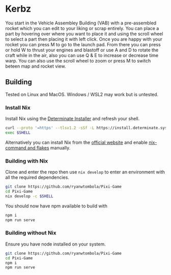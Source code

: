 # Kerbz
You start in the Vehicle Assembley Building (VAB) with a pre-assembled rocket which you can edit to your liking or scrap entirely.
You can place a part by hovering over where you want to place it and using the scroll wheel to select a part then placing it with left click. Once you are happy with your rocket you can press M to go to the launch pad.
From there you can press or hold W to thrust your engines and blastoff or use A and D to rotate the craft while in the air, also you can use Q & E to increase or decrease time warp.
You can also use the scroll wheel to zoom or press M to switch beteen map and rocket view. 

## Building
Tested on Linux and MacOS. 
Windows / WSL2 may work but is untested.

### Install Nix
Install Nix using the [Determinate Installer](https://github.com/DeterminateSystems/nix-installer) and refresh your shell.
```bash
curl --proto '=https' --tlsv1.2 -sSf -L https://install.determinate.systems/nix | sh -s -- install
exec $SHELL
```
Alternatively you can install Nix from the [official website](https://nixos.org/download.html) and enable [nix-command and flakes](https://nixos.wiki/wiki/Flakes) manually.

### Building with Nix
Clone and enter the repo then use `nix develop` to enter an environment with all the required dependencies.
```bash
git clone https://github.com/ryanwtombola/Pixi-Game
cd Pixi-Game
nix develop -c $SHELL
```
You should now have npm available to build with
```bash
npm i
npm run serve
```

### Building without Nix
Ensure you have node installed on your system.
```bash
git clone https://github.com/ryanwtombola/Pixi-Game
cd Pixi-Game
npm i
npm run serve
```